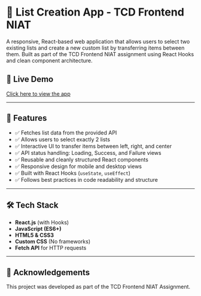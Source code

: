 # 📝 List Creation App - TCD Frontend NIAT

A responsive, React-based web application that allows users to select two existing lists and create a new custom list by transferring items between them. Built as part of the TCD Frontend NIAT assignment using React Hooks and clean component architecture.

## 🚀 Live Demo

[Click here to view the app]([https://your-github-username.github.io/list-creation-app](https://assessment-nxtwave-git-main-arthis-projects.vercel.app/?_vercel_share=b4KwuK9DQQCxs1AzWUyH9LED2Y7V5ooI))

---

## 🧠 Features

- ✅ Fetches list data from the provided API
- ✅ Allows users to select exactly 2 lists
- ✅ Interactive UI to transfer items between left, right, and center
- ✅ API status handling: Loading, Success, and Failure views
- ✅ Reusable and cleanly structured React components
- ✅ Responsive design for mobile and desktop views
- ✅ Built with React Hooks (`useState`, `useEffect`)
- ✅ Follows best practices in code readability and structure

---

## 🛠 Tech Stack

- **React.js** (with Hooks)
- **JavaScript (ES6+)**
- **HTML5 & CSS3**
- **Custom CSS** (No frameworks)
- **Fetch API** for HTTP requests

---

## 🙌 Acknowledgements
This project was developed as part of the TCD Frontend NIAT Assignment.
